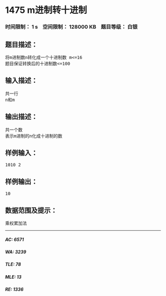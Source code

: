 # 1475 m进制转十进制   
### 时间限制： 1 s&nbsp;&nbsp;&nbsp;&nbsp;空间限制： 128000 KB&nbsp;&nbsp;&nbsp;&nbsp;题目等级： 白银  
## 题目描述：  

<pre>
将m进制数n转化成一个十进制数 m<=16
题目保证转换后的十进制数<=100
</pre>
  
  
## 输入描述：  

<pre>
共一行
n和m
</pre>
  
  
## 输出描述：  

<pre>
共一个数
表示m进制的n化成十进制的数
</pre>
  
  
## 样例输入：  

<pre>
1010 2
</pre>
  
  
## 样例输出：  

<pre>
10
</pre>
  
  
## 数据范围及提示：  

<pre>
乘权累加法
</pre>
  
  
***  

##### AC: 6571  
##### WA: 3239  
##### TLE: 78  
##### MLE: 13  
##### RE: 1336  

